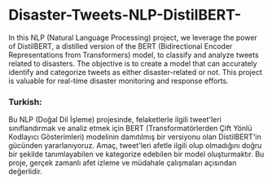 # Disaster-Tweets-NLP-DistilBERT-
In this NLP (Natural Language Processing) project, we leverage the power of DistilBERT, a distilled version of the BERT (Bidirectional Encoder Representations from Transformers) model, to classify and analyze tweets related to disasters. The objective is to create a model that can accurately identify and categorize tweets as either disaster-related or not. This project is valuable for real-time disaster monitoring and response efforts.

### Turkish:
Bu NLP (Doğal Dil İşleme) projesinde, felaketlerle ilgili tweet'leri sınıflandırmak ve analiz etmek için BERT (Transformatörlerden Çift Yönlü Kodlayıcı Gösterimleri) modelinin damıtılmış bir versiyonu olan DistilBERT'in gücünden yararlanıyoruz. Amaç, tweet'leri afetle ilgili olup olmadığını doğru bir şekilde tanımlayabilen ve kategorize edebilen bir model oluşturmaktır. Bu proje, gerçek zamanlı afet izleme ve müdahale çalışmaları açısından değerlidir.

